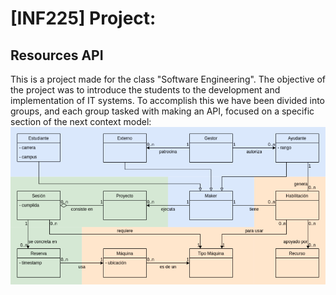 # [INF225] Project:
## Resources API
This is a project made for the class "Software Engineering".
The objective of the project was to introduce the students to the development and implementation of IT systems.
To accomplish this we have been divided into groups, and each group tasked with making an API, focused on a specific section of the next context model:
![context](https://github.com/DreWulff/INF225-Project/blob/main/context.PNG?raw=true)
